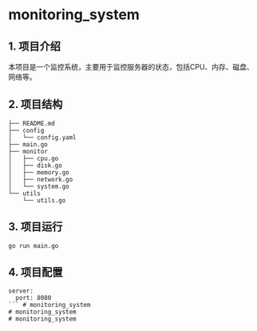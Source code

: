 # monitoring_system
## 1. 项目介绍
本项目是一个监控系统，主要用于监控服务器的状态，包括CPU、内存、磁盘、网络等。
## 2. 项目结构
```
├── README.md
├── config
│   └── config.yaml
├── main.go
├── monitor
│   ├── cpu.go
│   ├── disk.go
│   ├── memory.go
│   ├── network.go
│   └── system.go
└── utils
    └── utils.go
```
## 3. 项目运行
```
go run main.go
```
## 4. 项目配置
```
server:
  port: 8080
``` # monitoring_system
# monitoring_system
# monitoring_system
